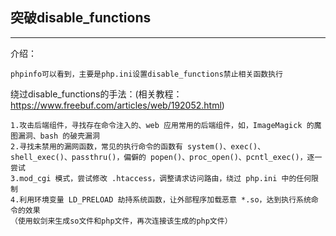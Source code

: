 ## 突破disable_functions

---

介绍：

```
phpinfo可以看到，主要是php.ini设置disable_functions禁止相关函数执行
```

绕过disable_functions的手法：(相关教程：https://www.freebuf.com/articles/web/192052.html)

```
1.攻击后端组件，寻找存在命令注入的、web 应用常用的后端组件，如，ImageMagick 的魔图漏洞、bash 的破壳漏洞
2.寻找未禁用的漏网函数，常见的执行命令的函数有 system()、exec()、shell_exec()、passthru()，偏僻的 popen()、proc_open()、pcntl_exec()，逐一尝试
3.mod_cgi 模式，尝试修改 .htaccess，调整请求访问路由，绕过 php.ini 中的任何限制
4.利用环境变量 LD_PRELOAD 劫持系统函数，让外部程序加载恶意 *.so，达到执行系统命令的效果
（使用蚁剑来生成so文件和php文件，再次连接该生成的php文件）
```

